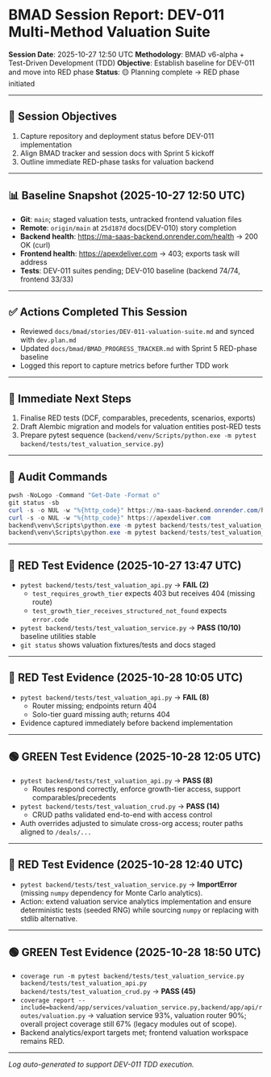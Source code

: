 # BMAD Session Report: DEV-011 Multi-Method Valuation Suite

**Session Date**: 2025-10-27 12:50 UTC
**Methodology**: BMAD v6-alpha + Test-Driven Development (TDD)
**Objective**: Establish baseline for DEV-011 and move into RED phase
**Status**: 🟡 Planning complete → RED phase initiated

---

## 🎯 Session Objectives

1. Capture repository and deployment status before DEV-011 implementation
2. Align BMAD tracker and session docs with Sprint 5 kickoff
3. Outline immediate RED-phase tasks for valuation backend

---

## 📊 Baseline Snapshot (2025-10-27 12:50 UTC)

- **Git**: `main`; staged valuation tests, untracked frontend valuation files
- **Remote**: `origin/main` at `25d187d` docs(DEV-010) story completion
- **Backend health**:
  <https://ma-saas-backend.onrender.com/health> → 200 OK (curl)
- **Frontend health**: <https://apexdeliver.com> → 403; exports task will address
- **Tests**: DEV-011 suites pending; DEV-010 baseline (backend 74/74, frontend 33/33)

---

## ✅ Actions Completed This Session

- Reviewed `docs/bmad/stories/DEV-011-valuation-suite.md` and synced with `dev.plan.md`
- Updated `docs/bmad/BMAD_PROGRESS_TRACKER.md` with Sprint 5 RED-phase baseline
- Logged this report to capture metrics before further TDD work

---

## 🧪 Immediate Next Steps

1. Finalise RED tests (DCF, comparables, precedents, scenarios, exports)
2. Draft Alembic migration and models for valuation entities post-RED tests
3. Prepare pytest sequence (`backend/venv/Scripts/python.exe -m pytest backend/tests/test_valuation_service.py`)

---

## 🔁 Audit Commands

```powershell
pwsh -NoLogo -Command "Get-Date -Format o"
git status -sb
curl -s -o NUL -w "%{http_code}" https://ma-saas-backend.onrender.com/health
curl -s -o NUL -w "%{http_code}" https://apexdeliver.com
backend\venv\Scripts\python.exe -m pytest backend/tests/test_valuation_api.py
backend\venv\Scripts\python.exe -m pytest backend/tests/test_valuation_service.py
```

---

## 🔴 RED Test Evidence (2025-10-27 13:47 UTC)

- `pytest backend/tests/test_valuation_api.py` → **FAIL (2)**
  - `test_requires_growth_tier` expects 403 but receives 404 (missing route)
  - `test_growth_tier_receives_structured_not_found`
    expects `error.code`
- `pytest backend/tests/test_valuation_service.py` → **PASS (10/10)** baseline
  utilities stable
- `git status` shows valuation fixtures/tests and docs staged

---

## 🔴 RED Test Evidence (2025-10-28 10:05 UTC)

- `pytest backend/tests/test_valuation_api.py` → **FAIL (8)**
  - Router missing; endpoints return 404
  - Solo-tier guard missing auth; returns 404
- Evidence captured immediately before backend implementation

---

## 🟢 GREEN Test Evidence (2025-10-28 12:05 UTC)

- `pytest backend/tests/test_valuation_api.py` → **PASS (8)**
  - Routes respond correctly, enforce growth-tier access, support comparables/precedents
- `pytest backend/tests/test_valuation_crud.py` → **PASS (14)**
  - CRUD paths validated end-to-end with access control
- Auth overrides adjusted to simulate cross-org access; router paths aligned to `/deals/...`

---

## 🔴 RED Test Evidence (2025-10-28 12:40 UTC)
- `pytest backend/tests/test_valuation_service.py` → **ImportError** (missing `numpy` dependency for Monte Carlo analytics).
- Action: extend valuation service analytics implementation and ensure deterministic tests (seeded RNG) while sourcing `numpy` or replacing with stdlib alternative.

---

## 🟢 GREEN Test Evidence (2025-10-28 18:50 UTC)
- `coverage run -m pytest backend/tests/test_valuation_service.py backend/tests/test_valuation_api.py backend/tests/test_valuation_crud.py`
  → **PASS (45)**
- `coverage report --include=backend/app/services/valuation_service.py,backend/app/api/routes/valuation.py`
  → valuation service 93%, valuation router 90%; overall project coverage still 67% (legacy modules out of scope).
- Backend analytics/export targets met; frontend valuation workspace remains RED.

---

*Log auto-generated to support DEV-011 TDD execution.*

